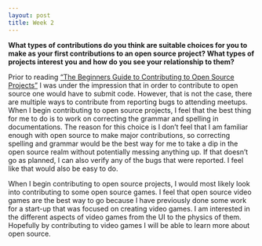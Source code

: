 ```yaml
---
layout: post
title: Week 2
---
```

**What types of contributions do you think are suitable choices for you to make as your first contributions to an open source project? What types of projects interest you and how do you see your relationship to them?**

Prior to reading [“The Beginners Guide to Contributing to Open Source Projects”](https://blog.newrelic.com/engineering/open-source_gettingstarted/) I was under the impression that in order to contribute to open source one would have to submit code. However, that is not the case, there are multiple ways to contribute from reporting bugs to attending meetups. When I begin contributing to open source projects, I feel that the best thing for me to do is to work on correcting the grammar and spelling in documentations. The reason for this choice is I don’t feel that I am familiar enough with open source to make major contributions, so correcting spelling and grammar would be the best way for me to take a dip in the open source realm without potentially messing anything up. If that doesn’t go as planned, I can also verify any of the bugs that were reported. I feel like that would also be easy to do. 

When I begin contributing to open source projects, I would most likely look into contributing to some open source games. I feel that open source video games are the best way to go because I have previously done some work for a start-up that was focused on creating video games. I am interested in the different aspects of video games from the UI to the physics of them. Hopefully by contributing to video games I will be able to learn more about open source.  
